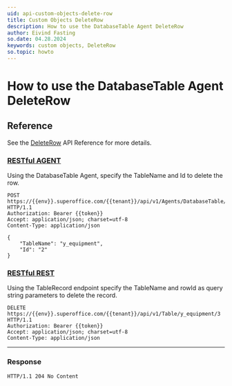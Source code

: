 ```yaml
---
uid: api-custom-objects-delete-row
title: Custom Objects DeleteRow
description: How to use the DatabaseTable Agent DeleteRow
author: Eivind Fasting
so.date: 04.28.2024
keywords: custom objects, DeleteRow
so.topic: howto
---
```


# How to use the DatabaseTable Agent DeleteRow

## Reference

See the [DeleteRow][1] API Reference for more details.

<!-- markdownlint-disable MD051 -->
### [RESTful AGENT](#tab/DatabaseTableAgent)

Using the DatabaseTable Agent, specify the TableName and Id to delete the row.

```http!
POST https://{{env}}.superoffice.com/{{tenant}}/api/v1/Agents/DatabaseTable/DeleteRow HTTP/1.1
Authorization: Bearer {{token}}
Accept: application/json; charset=utf-8
Content-Type: application/json

{
    "TableName": "y_equipment",
    "Id": "2"
}
```

### [RESTful REST](#tab/TableRecord)

Using the TableRecord endpoint specify the TableName and rowId as query string parameters to delete the record.

```http!
DELETE  https://{{env}}.superoffice.com/{{tenant}}/api/v1/Table/y_equipment/3 HTTP/1.1
Authorization: Bearer {{token}}
Accept: application/json; charset=utf-8
Content-Type: application/json
```

***
<!-- markdownlint-restore -->

### Response

```http_
HTTP/1.1 204 No Content
```

<!-- Referenced links -->
[1]: ../../../api/reference/restful/agent/DatabaseTable_Agent/v1DatabaseTableAgent_DeleteRow.md
